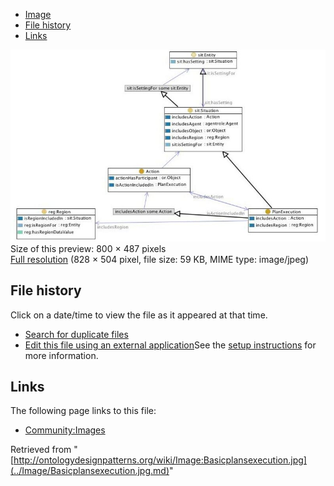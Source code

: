 * [Image](../Image/Basicplansexecution.jpg.md#file)
* [File history](../Image/Basicplansexecution.jpg.md#filehistory)
* [Links](../Image/Basicplansexecution.jpg.md#filelinks)

[![Image:Basicplansexecution.jpg](../images/thumb/7/71/Basicplansexecution.jpg/800px-Basicplansexecution.jpg)](../images/7/71/Basicplansexecution.jpg)  
Size of this preview: 800 × 487 pixels  
[Full resolution](../images/7/71/Basicplansexecution.jpg)‎ (828 × 504 pixel, file size: 59 KB, MIME type: image/jpeg)

## File history

Click on a date/time to view the file as it appeared at that time.



  
* [Search for duplicate files](http://ontologydesignpatterns.org/wiki/Special:FileDuplicateSearch/Basicplansexecution.jpg "Special:FileDuplicateSearch/Basicplansexecution.jpg")
* [Edit this file using an external application](http://ontologydesignpatterns.org/wiki/index.php?title=Image:Basicplansexecution.jpg&action=edit&externaledit=true&mode=file "Image:Basicplansexecution.jpg")See the [setup instructions](http://www.mediawiki.org/wiki/Manual:External_editors "http://www.mediawiki.org/wiki/Manual:External_editors") for more information.

## Links



The following page links to this file:


* [Community:Images](../Community/Images.md "Community:Images")


Retrieved from "[http://ontologydesignpatterns.org/wiki/Image:Basicplansexecution.jpg](../Image/Basicplansexecution.jpg.md)"